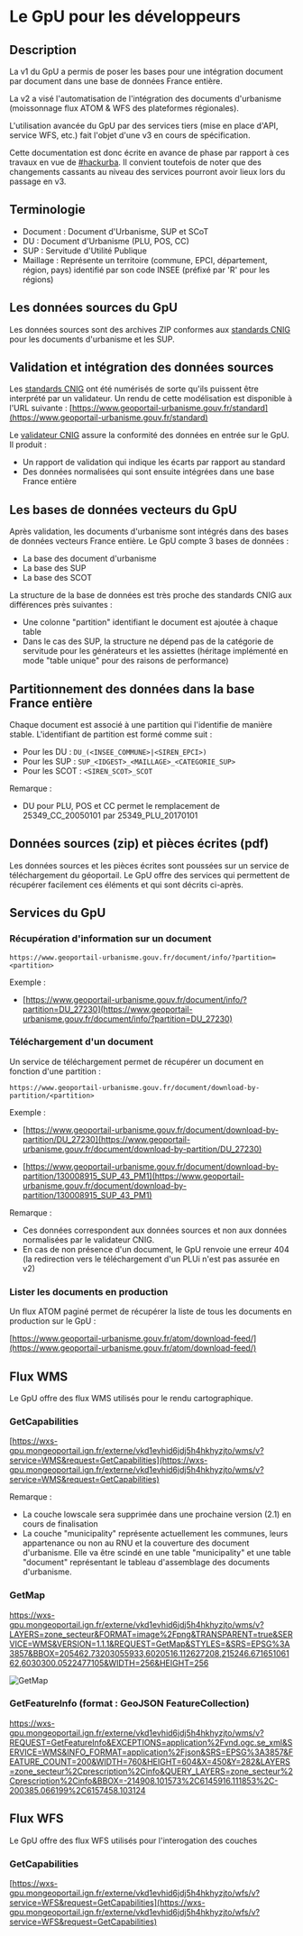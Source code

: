 # Le GpU pour les développeurs

## Description

La v1 du GpU a permis de poser les bases pour une intégration document par document dans une base de données France entière.

La v2 a visé l'automatisation de l'intégration des documents d'urbanisme (moissonnage flux ATOM & WFS des plateformes régionales).

L'utilisation avancée du GpU par des services tiers (mise en place d'API, service WFS, etc.) fait l'objet d'une v3 en cours de spécification.

Cette documentation est donc écrite en avance de phase par rapport à ces travaux en vue de [#hackurba](https://twitter.com/hashtag/hackurba?lang=fr). Il convient toutefois de noter que des changements cassants au niveau des services pourront avoir lieux lors du passage en v3.


## Terminologie

* Document : Document d'Urbanisme, SUP et SCoT
* DU : Document d'Urbanisme (PLU, POS, CC)
* SUP : Servitude d'Utilité Publique
* Maillage : Représente un territoire (commune, EPCI, département, région, pays) identifié par son code INSEE (préfixé par 'R' pour les régions)


## Les données sources du GpU

Les données sources sont des archives ZIP conformes aux [standards CNIG](http://cnig.gouv.fr/?page_id=2732) pour les documents d'urbanisme et les SUP.


## Validation et intégration des données sources

Les [standards CNIG](http://cnig.gouv.fr/?page_id=2732) ont été numérisés de sorte qu'ils puissent être interprété par un validateur. Un rendu de cette modélisation est disponible à l'URL suivante : [https://www.geoportail-urbanisme.gouv.fr/standard](https://www.geoportail-urbanisme.gouv.fr/standard)

Le [validateur CNIG](https://github.com/IGNF/validator) assure la conformité des données en entrée sur le GpU. Il produit :

* Un rapport de validation qui indique les écarts par rapport au standard
* Des données normalisées qui sont ensuite intégrées dans une base France entière

## Les bases de données vecteurs du GpU

Après validation, les documents d'urbanisme sont intégrés dans des bases de données vecteurs France entière. Le GpU compte 3 bases de données :

* La base des document d'urbanisme
* La base des SUP
* La base des SCOT

La structure de la base de données est très proche des standards CNIG aux différences près suivantes :

* Une colonne "partition" identifiant le document est ajoutée à chaque table
* Dans le cas des SUP, la structure ne dépend pas de la catégorie de servitude pour les générateurs et les assiettes (héritage implémenté en mode "table unique" pour des raisons de performance)

## Partitionnement des données dans la base France entière

Chaque document est associé à une partition qui l'identifie de manière stable. L'identifiant de partition est formé comme suit :

* Pour les DU : ```DU_(<INSEE_COMMUNE>|<SIREN_EPCI>)```
* Pour les SUP : ```SUP_<IDGEST>_<MAILLAGE>_<CATEGORIE_SUP>```
* Pour les SCOT : ```<SIREN_SCOT>_SCOT```

Remarque :

* DU pour PLU, POS et CC permet le remplacement de 25349_CC_20050101 par 25349_PLU_20170101


## Données sources (zip) et pièces écrites (pdf)

Les données sources et les pièces écrites sont poussées sur un service de téléchargement du géoportail. Le GpU offre des services qui permettent de récupérer facilement ces éléments et qui sont décrits ci-après.


## Services du GpU

### Récupération d'information sur un document

```
https://www.geoportail-urbanisme.gouv.fr/document/info/?partition=<partition>
```

Exemple :

* [https://www.geoportail-urbanisme.gouv.fr/document/info/?partition=DU_27230](https://www.geoportail-urbanisme.gouv.fr/document/info/?partition=DU_27230)

### Téléchargement d'un document

Un service de téléchargement permet de récupérer un document en fonction d'une partition :

```
https://www.geoportail-urbanisme.gouv.fr/document/download-by-partition/<partition>
```

Exemple :

* [https://www.geoportail-urbanisme.gouv.fr/document/download-by-partition/DU_27230](https://www.geoportail-urbanisme.gouv.fr/document/download-by-partition/DU_27230)

* [https://www.geoportail-urbanisme.gouv.fr/document/download-by-partition/130008915_SUP_43_PM1](https://www.geoportail-urbanisme.gouv.fr/document/download-by-partition/130008915_SUP_43_PM1)

Remarque :

* Ces données correspondent aux données sources et non aux données normalisées par le validateur CNIG.
* En cas de non présence d'un document, le GpU renvoie une erreur 404 (la redirection vers le téléchargement d'un PLUi n'est pas assurée en v2)


### Lister les documents en production

Un flux ATOM paginé permet de récupérer la liste de tous les documents en production sur le GpU :

[https://www.geoportail-urbanisme.gouv.fr/atom/download-feed/](https://www.geoportail-urbanisme.gouv.fr/atom/download-feed/)



## Flux WMS

Le GpU offre des flux WMS utilisés pour le rendu cartographique.

### GetCapabilities

[https://wxs-gpu.mongeoportail.ign.fr/externe/vkd1evhid6jdj5h4hkhyzjto/wms/v?service=WMS&request=GetCapabilities](https://wxs-gpu.mongeoportail.ign.fr/externe/vkd1evhid6jdj5h4hkhyzjto/wms/v?service=WMS&request=GetCapabilities)

Remarque :

* La couche lowscale sera supprimée dans une prochaine version (2.1) en cours de finalisation
* La couche "municipality" représente actuellement les communes, leurs appartenance ou non au RNU et la couverture des document d'urbanisme. Elle va être scindé en une table "municipality" et une table "document" représentant le tableau d'assemblage des documents d'urbanisme.


### GetMap

https://wxs-gpu.mongeoportail.ign.fr/externe/vkd1evhid6jdj5h4hkhyzjto/wms/v?LAYERS=zone_secteur&FORMAT=image%2Fpng&TRANSPARENT=true&SERVICE=WMS&VERSION=1.1.1&REQUEST=GetMap&STYLES=&SRS=EPSG%3A3857&BBOX=205462.73203055933,6020516.112627208,215246.67165106162,6030300.0522477105&WIDTH=256&HEIGHT=256

![GetMap](https://wxs-gpu.mongeoportail.ign.fr/externe/vkd1evhid6jdj5h4hkhyzjto/wms/v?LAYERS=zone_secteur&FORMAT=image%2Fpng&TRANSPARENT=true&SERVICE=WMS&VERSION=1.1.1&REQUEST=GetMap&STYLES=&SRS=EPSG%3A3857&BBOX=205462.73203055933,6020516.112627208,215246.67165106162,6030300.0522477105&WIDTH=256&HEIGHT=256)


### GetFeatureInfo (format : GeoJSON FeatureCollection)

https://wxs-gpu.mongeoportail.ign.fr/externe/vkd1evhid6jdj5h4hkhyzjto/wms/v?REQUEST=GetFeatureInfo&EXCEPTIONS=application%2Fvnd.ogc.se_xml&SERVICE=WMS&INFO_FORMAT=application%2Fjson&SRS=EPSG%3A3857&FEATURE_COUNT=200&WIDTH=760&HEIGHT=604&X=450&Y=282&LAYERS=zone_secteur%2Cprescription%2Cinfo&QUERY_LAYERS=zone_secteur%2Cprescription%2Cinfo&BBOX=-214908.101573%2C6145916.111853%2C-200385.066199%2C6157458.103124



## Flux WFS

Le GpU offre des flux WFS utilisés pour l'interogation des couches

### GetCapabilities

[https://wxs-gpu.mongeoportail.ign.fr/externe/vkd1evhid6jdj5h4hkhyzjto/wfs/v?service=WFS&request=GetCapabilities](https://wxs-gpu.mongeoportail.ign.fr/externe/vkd1evhid6jdj5h4hkhyzjto/wfs/v?service=WFS&request=GetCapabilities)





